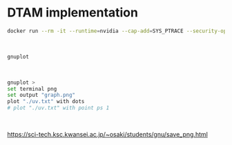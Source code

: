 # DTAM implementation

```bash
docker run --rm -it --runtime=nvidia --cap-add=SYS_PTRACE --security-opt="seccomp=unconfined" -v $HOME/coding/:/opt -e CUDA_DEBUGGER_SOFTWARE_PREEMPTION=1 rin/cuda:10.1-cudnn7-ubuntu18.04-opencv3.4.11-CC5.0-gdb
```
<br>

```bash
gnuplot
```
<br>

```bash
gnuplot > 
set terminal png
set output "graph.png"
plot "./uv.txt" with dots
# plot "./uv.txt" with point ps 1
```
<br>

https://sci-tech.ksc.kwansei.ac.jp/~osaki/students/gnu/save_png.html

